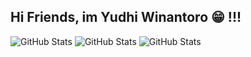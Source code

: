 ## Hi Friends, im Yudhi Winantoro 😁 !!!

![GitHub Stats](https://github-readme-stats.vercel.app/api?username=AkhasaDyst&theme=vue-dark&show_icons=true&hide_border=true&count_private=true)
![GitHub Stats](https://github-readme-stats.vercel.app/api/top-langs/?username=AkhasaDyst&theme=vue-dark&show_icons=true&hide_border=true&layout=compact)
![GitHub Stats](https://github-readme-streak-stats.herokuapp.com/?user=AkhasaDyst&theme=vue-dark&hide_border=true)

